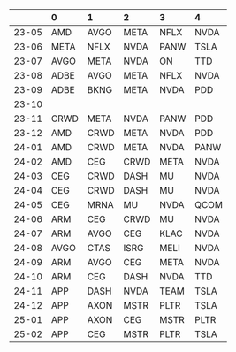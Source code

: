 |       | 0    | 1    | 2    | 3    | 4    |
|:------|:-----|:-----|:-----|:-----|:-----|
| 23-05 | AMD  | AVGO | META | NFLX | NVDA |
| 23-06 | META | NFLX | NVDA | PANW | TSLA |
| 23-07 | AVGO | META | NVDA | ON   | TTD  |
| 23-08 | ADBE | AVGO | META | NFLX | NVDA |
| 23-09 | ADBE | BKNG | META | NVDA | PDD  |
| 23-10 |      |      |      |      |      |
| 23-11 | CRWD | META | NVDA | PANW | PDD  |
| 23-12 | AMD  | CRWD | META | NVDA | PDD  |
| 24-01 | AMD  | CRWD | META | NVDA | PANW |
| 24-02 | AMD  | CEG  | CRWD | META | NVDA |
| 24-03 | CEG  | CRWD | DASH | MU   | NVDA |
| 24-04 | CEG  | CRWD | DASH | MU   | NVDA |
| 24-05 | CEG  | MRNA | MU   | NVDA | QCOM |
| 24-06 | ARM  | CEG  | CRWD | MU   | NVDA |
| 24-07 | ARM  | AVGO | CEG  | KLAC | NVDA |
| 24-08 | AVGO | CTAS | ISRG | MELI | NVDA |
| 24-09 | ARM  | AVGO | CEG  | META | NVDA |
| 24-10 | ARM  | CEG  | DASH | NVDA | TTD  |
| 24-11 | APP  | DASH | NVDA | TEAM | TSLA |
| 24-12 | APP  | AXON | MSTR | PLTR | TSLA |
| 25-01 | APP  | AXON | CEG  | MSTR | PLTR |
| 25-02 | APP  | CEG  | MSTR | PLTR | TSLA |